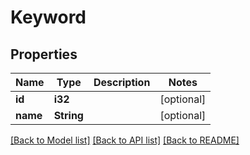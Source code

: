 # Keyword

## Properties

Name | Type | Description | Notes
------------ | ------------- | ------------- | -------------
**id** | **i32** |  | [optional] 
**name** | **String** |  | [optional] 

[[Back to Model list]](../README.md#documentation-for-models) [[Back to API list]](../README.md#documentation-for-api-endpoints) [[Back to README]](../README.md)


